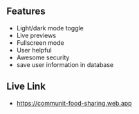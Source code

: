 
## Features

* Light/dark mode toggle
* Live previews
* Fullscreen mode
* User helpful
* Awesome security 
* save user information in database


## Live Link 

* https://communit-food-sharing.web.app

